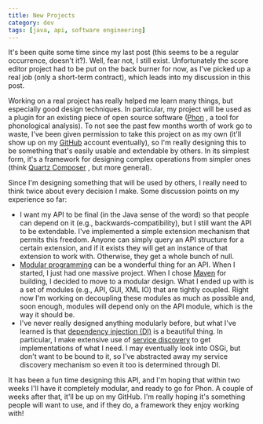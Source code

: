 ```yaml
---
title: New Projects
category: dev
tags: [java, api, software engineering]
---
```


It's been quite some time since my last post (this seems to be a regular occurrence, doesn't it?).
Well, fear not, I still exist. Unfortunately the score editor project had to be put on the back
burner for now, as I've picked up a real job (only a short-term contract), which leads into my
discussion in this post.

Working on a real project has really helped me learn many things, but especially good design
techniques. In particular, my project will be used as a plugin for an existing piece of open source
software ([Phon](https://www.phon.ca/) , a tool for phonological analysis). To not see the past few
months worth of work go to waste, I've been given permission to take this project on as my own
(it'll show up on my [GitHub](https://github.com/thegedge) account eventually), so I'm really
designing this to be something that's easily usable and extendable by others. In its simplest form,
it's a framework for designing complex operations from simpler ones (think
[Quartz Composer](https://en.wikipedia.org/wiki/Quartz_Composer) , but more general).

Since I'm designing something that will be used by others, I really need to think twice about every
decision I make. Some discussion points on my experience so far:

- I want my API to be final (in the Java sense of the word) so that people can depend on it (e.g.,
  backwards-compatibility), but I still want the API to be extendable. I've implemented a simple
  extension mechanism that permits this freedom. Anyone can simply query an API structure for a
  certain extension, and if it exists they will get an instance of that extension to work with.
  Otherwise, they get a whole bunch of null.
- [Modular programming](https://en.wikipedia.org/wiki/Modular_programming) can be a wonderful thing
  for an API. When I started, I just had one massive project. When I chose
  [Maven](https://maven.apache.org/) for building, I decided to move to a modular design. What I
  ended up with is a set of modules (e.g., API, GUI, XML IO) that are tightly coupled. Right now I'm
  working on decoupling these modules as much as possible and, soon enough, modules will depend only
  on the API module, which is the way it should be.
- I've never really designed anything modularly before, but what I've learned is that
  [dependency injection (DI)](https://en.wikipedia.org/wiki/Dependency_injection) is a beautiful
  thing. In particular, I make extensive use of
  [service discovery](https://en.wikipedia.org/wiki/Service_locator_pattern) to get implementations
  of what I need. I may eventually look into OSGi, but don't want to be bound to it, so I've
  abstracted away my service discovery mechanism so even it too is determined through DI.

It has been a fun time designing this API, and I'm hoping that within two weeks I'll have it
completely modular, and ready to go for Phon. A couple of weeks after that, it'll be up on my
GitHub. I'm really hoping it's something people will want to use, and if they do, a framework they
enjoy working with!
